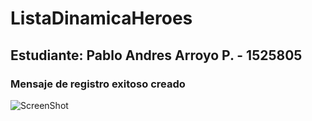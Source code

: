 # ListaDinamicaHeroes

## Estudiante: Pablo Andres Arroyo P. - 1525805

### Mensaje de registro exitoso creado 

![ScreenShot](https://i.ibb.co/nQg08my/Screenshot-2021-03-23-18-26-56-252-com-example-listadinamicaheroes.jpg)